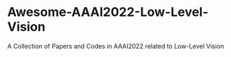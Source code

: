 # Awesome-AAAI2022-Low-Level-Vision
A Collection of Papers and Codes in AAAI2022 related to Low-Level Vision
